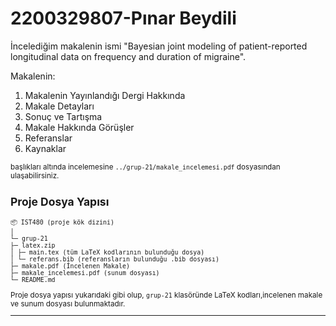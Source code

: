 # 2200329807-Pınar Beydili

İncelediğim makalenin ismi "Bayesian joint modeling of patient-reported longitudinal data on frequency and duration of migraine".

Makalenin:
<sub>

1. Makalenin Yayınlandığı Dergi Hakkında
2. Makale Detayları
3. Sonuç ve Tartışma
4. Makale Hakkında Görüşler
5. Referanslar
6. Kaynaklar

</sub>

<sub>

başlıkları altında incelemesine
`../grup-21/makale_incelemesi.pdf` dosyasından ulaşabilirsiniz.

## Proje Dosya Yapısı
```
📦 IST480 (proje kök dizini)
│
└─ grup-21
├─ latex.zip
│ ├─ main.tex (tüm LaTeX kodlarının bulunduğu dosya)
│ └─ referans.bib (referansların bulunduğu .bib dosyası)
├─ makale.pdf (İncelenen Makale)
├─ makale_incelemesi.pdf (sunum dosyası)
└─ README.md
```
Proje dosya yapısı yukarıdaki gibi olup, `grup-21` klasöründe LaTeX kodları,incelenen makale ve sunum dosyası bulunmaktadır.

---

